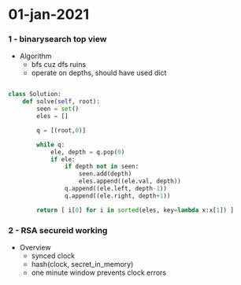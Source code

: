# 01-jan-2021

### 1 - binarysearch  top view


- Algorithm
  - bfs cuz dfs ruins
  - operate on depths, should have used dict


```python

class Solution:
    def solve(self, root):
        seen = set()
        eles = []

        q = [(root,0)]

        while q:
            ele, depth = q.pop(0)
            if ele:
                if depth not in seen:
                    seen.add(depth)
                    eles.append((ele.val, depth))
                q.append((ele.left, depth-1))
                q.append((ele.right, depth+1))

        return [ i[0] for i in sorted(eles, key=lambda x:x[1]) ]


```
### 2 - RSA secureid working


- Overview
  - synced clock
  - hash(clock, secret_in_memory)
  - one minute window prevents clock errors



